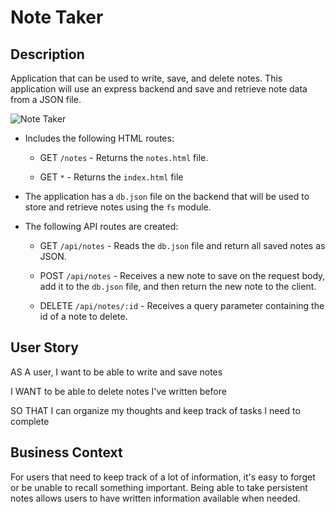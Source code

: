 # Note Taker

## Description

Application that can be used to write, save, and delete notes. This application will use an express backend and save and retrieve note data from a JSON file.

![Note Taker]("./note.png")

* Includes the following HTML routes:

  * GET `/notes` - Returns the `notes.html` file.

  * GET `*` - Returns the `index.html` file

* The application has a `db.json` file on the backend that will be used to store and retrieve notes using the `fs` module.

* The following API routes are created:

  * GET `/api/notes` - Reads the `db.json` file and return all saved notes as JSON.

  * POST `/api/notes` - Receives a new note to save on the request body, add it to the `db.json` file, and then return the new note to the client.

  * DELETE `/api/notes/:id` - Receives a query parameter containing the id of a note to delete. 

## User Story

AS A user, I want to be able to write and save notes

I WANT to be able to delete notes I've written before

SO THAT I can organize my thoughts and keep track of tasks I need to complete

## Business Context

For users that need to keep track of a lot of information, it's easy to forget or be unable to recall something important. Being able to take persistent notes allows users to have written information available when needed.


